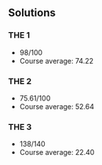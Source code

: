 ## Solutions

### THE 1 
 - 98/100 
 - Course average: 74.22

### THE 2
 - 75.61/100
 - Course average: 52.64

### THE 3
 - 138/140
 - Course average: 22.40

